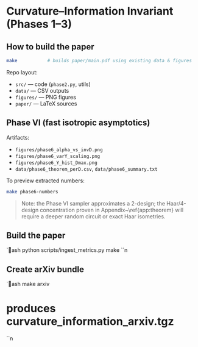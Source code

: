 # Curvature–Information Invariant (Phases 1–3)

## How to build the paper
```bash
make           # builds paper/main.pdf using existing data & figures
```

Repo layout:

* `src/` — code (`phase2.py`, utils)
* `data/` — CSV outputs
* `figures/` — PNG figures
* `paper/` — LaTeX sources
## Phase VI (fast isotropic asymptotics)
Artifacts:
- `figures/phase6_alpha_vs_invD.png`
- `figures/phase6_varY_scaling.png`
- `figures/phase6_Y_hist_Dmax.png`
- `data/phase6_theorem_perD.csv`, `data/phase6_summary.txt`

To preview extracted numbers:
```bash
make phase6-numbers
```

> Note: the Phase VI sampler approximates a 2-design; the 
> Haar/4-design concentration proven in Appendix~\ref{app:theorem} 
> will require a deeper random circuit or exact Haar isometries.


## Build the paper

`ash
python scripts/ingest_metrics.py
make
``n
## Create arXiv bundle

`ash
make arxiv
# produces curvature_information_arxiv.tgz
``n
